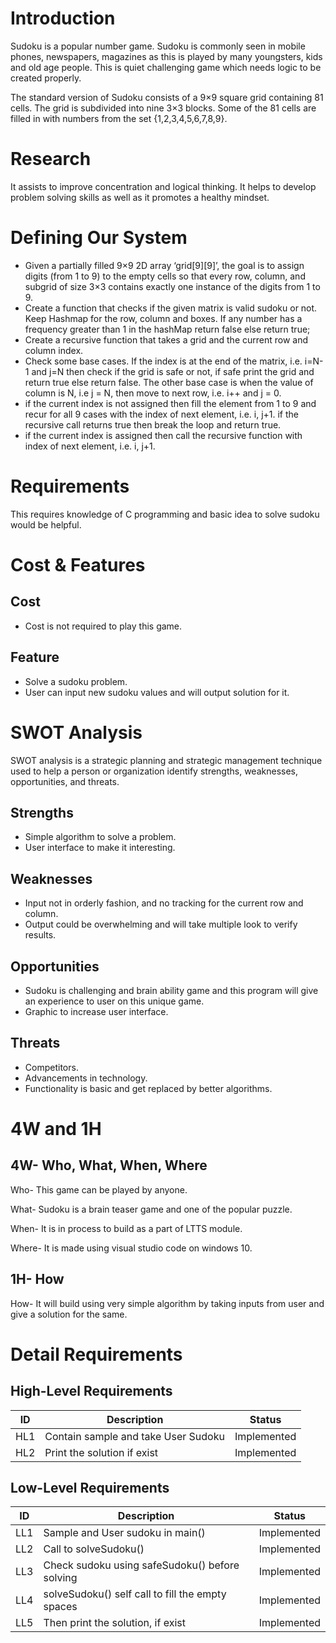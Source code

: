 # Introduction

Sudoku is a popular number game. Sudoku is commonly seen in mobile phones, newspapers, magazines as this is played by many youngsters, kids and old age people. This is quiet challenging game which needs logic to be created properly.

The standard version of Sudoku consists of a 9×9 square grid containing 81 cells. The grid is subdivided into nine 3×3 blocks. Some of the 81 cells are filled in with numbers from the set {1,2,3,4,5,6,7,8,9}.

# Research

It assists to improve concentration and logical thinking. It helps to develop problem solving skills as well as it promotes a healthy mindset.

# Defining Our System

  -   Given a partially filled 9×9 2D array ‘grid[9][9]’, the goal is to assign digits (from 1 to 9) to the empty cells so that every row, column, and subgrid of size 3×3 contains exactly one instance of the digits from 1 to 9. 
  - Create a function that checks if the given matrix is valid sudoku or not. Keep Hashmap for the row, column and boxes. If any number has a frequency greater than 1 in the hashMap return false else return true;
  - Create a recursive function that takes a grid and the current row and column index.
  - Check some base cases. If the index is at the end of the matrix, i.e. i=N-1 and j=N then check if the grid is safe or not, if safe print the grid and return true else return false. The other base case is when the value of column is N, i.e j = N, then move to next row, i.e. i++ and j = 0.
  - if the current index is not assigned then fill the element from 1 to 9 and recur for all 9 cases with the index of next element, i.e. i, j+1. if the recursive call returns true then break the loop and return true.
  - if the current index is assigned then call the recursive function with index of next element, i.e. i, j+1.

# Requirements

This requires knowledge of C programming and basic idea to solve sudoku would be helpful.

# Cost &amp; Features

## Cost

 - Cost is not required to play this game.

## Feature

 - Solve a sudoku problem.
 - User can input new sudoku values and will output solution for it.

# SWOT Analysis

SWOT analysis is a strategic planning and strategic management technique used to help a person or organization identify strengths, weaknesses, opportunities, and threats.


## Strengths
- Simple algorithm to solve a problem.
- User interface to make it interesting.

## Weaknesses
- Input not in orderly fashion, and no tracking for the current row and column.
- Output could be overwhelming and will take multiple look to verify results.

## Opportunities
- Sudoku is challenging and brain ability game and this program will give an experience to user on this unique game.
- Graphic to increase user interface.

## Threats
- Competitors.
- Advancements in technology.
- Functionality is basic and get replaced by better algorithms.



# 4W and 1H

## 4W- Who, What, When, Where

Who- This game can be played by anyone.

What- Sudoku is a brain teaser game and one of the popular puzzle.

When- It is in process to build as a part of LTTS module.

Where- It is made using visual studio code on windows 10.

## 1H- How

How- It will build using very simple algorithm by taking inputs from user and give a solution for the same.


# Detail Requirements

## High-Level Requirements

|ID| Description | Status
|--|--|--|
| HL1 | Contain sample and take User Sudoku | Implemented
| HL2 | Print the solution if exist | Implemented

## Low-Level Requirements
|ID| Description | Status
|--|--|--|
| LL1 | Sample and User sudoku in main() |Implemented
| LL2 | Call to solveSudoku() | Implemented
| LL3 | Check sudoku using safeSudoku() before solving | Implemented
| LL4 | solveSudoku() self call to fill the empty spaces | Implemented
| LL5 | Then print the solution, if exist | Implemented

